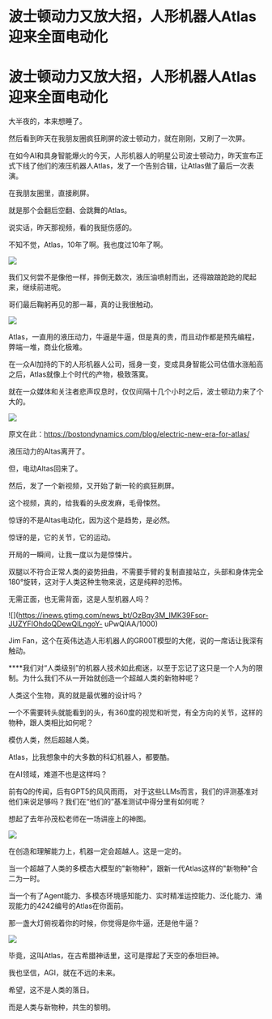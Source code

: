 # 波士顿动力又放大招，人形机器人Atlas迎来全面电动化

# 波士顿动力又放大招，人形机器人Atlas迎来全面电动化

大半夜的，本来想睡了。

然后看到昨天在我朋友圈疯狂刷屏的波士顿动力，就在刚刚，又刷了一次屏。

在如今AI和具身智能爆火的今天，人形机器人的明星公司波士顿动力，昨天宣布正式下线了他们的液压机器人Atlas，发了一个告别合辑，让Atlas做了最后一次表演。

在我朋友圈里，直接刷屏。

就是那个会翻后空翻、会跳舞的Atlas。

说实话，昨天那视频，看的我挺伤感的。

不知不觉，Atlas，10年了啊。我也度过10年了啊。

![](https://inews.gtimg.com/news_bt/GscVoOcVZ_kqPbBw3gVhtr-D3N-Y3rJV38wGN8EuOx4vsAA/0)

我们又何尝不是像他一样，摔倒无数次，液压油喷射而出，还得踉踉跄跄的爬起来，继续前进呢。

哥们最后鞠躬再见的那一幕，真的让我很触动。

![](https://inews.gtimg.com/news_bt/GHiWbiHa7LqvM4kf1iZeOZET2PBVHYm1quVH5KGsAyb1oAA/0)

Atlas，一直用的液压动力，牛逼是牛逼，但是真的贵，而且动作都是预先编程，弊端一堆，商业化极难。

在一众AI加持的下的人形机器人公司，摇身一变，变成具身智能公司估值水涨船高之后，Atlas就像上个时代的产物，极致落寞。

就在一众媒体和关注者悲声叹息时，仅仅间隔十几个小时之后，波士顿动力来了个大的。

![](https://inews.gtimg.com/news_bt/OYygqbSep4Cxb_Ig1U73_mYIFP6Be41Ah4QYdNWvHgwNYAA/1000)

原文在此：https://bostondynamics.com/blog/electric-new-era-for-atlas/

液压动力的Altas离开了。

但，电动Altas回来了。

然后，发了一个新视频，又开始了新一轮的疯狂刷屏。

这个视频，真的，给我看的头皮发麻，毛骨悚然。

惊讶的不是Altas电动化，因为这个是趋势，是必然。

惊讶的是，它的关节，它的运动。

开局的一瞬间，让我一度以为是惊悚片。

双腿以不符合正常人类的姿势扭曲，不需要手臂的复制直接站立，头部和身体完全180°旋转，这对于人类这种生物来说，这是纯粹的恐怖。

无需正面，也无需背面，这是人型机器人吗？

![](https://inews.gtimg.com/news_bt/OzBqy3M_IMK39Fsor-JUZYFIOhdoQDewQlLngoY-
uPwQIAA/1000)

Jim Fan，这个在英伟达造人形机器人的GR00T模型的大佬，说的一席话让我深有触动。

****我们对“人类级别”的机器人技术如此痴迷，以至于忘记了这只是一个人为的限制。为什么我们不从一开始就创造一个超越人类的新物种呢？

人类这个生物，真的就是最优雅的设计吗？

一个不需要转头就能看到的头，有360度的视觉和听觉，有全方向的关节，这样的物种，跟人类相比如何呢？

模仿人类，然后超越人类。

Atlas，比我想象中的大多数的科幻机器人，都要酷。

在AI领域，难道不也是这样吗？

前有Q的传闻，后有GPT5的风风雨雨， 对于这些LLMs而言，我们的评测基准对他们来说足够吗？我们在“他们的”基准测试中得分里有如何呢？

想起了去年孙茂松老师在一场讲座上的神图。

![](https://inews.gtimg.com/news_bt/OeVjheLx0c31qIqYhNj2CU0hDYR3j5dwFKW6Nfwz-76YEAA/1000)

在创造和理解能力上，机器一定会超越人。这是一定的。

当一个超越了人类的多模态大模型的"新物种"，跟新一代Atlas这样的"新物种"合二为一时。

当一个有了Agent能力、多模态环境感知能力、实时精准运控能力、泛化能力、涌现能力的4242编号的Atlas在你面前。

那一盏大灯俯视着你的时候，你觉得是你牛逼，还是他牛逼？

![](https://inews.gtimg.com/news_bt/OVVRbtKVF7iEZtBDogL7MmW_ccEkQX8ctXFl2rmlG4PwMAA/1000)

毕竟，这叫Atlas，在古希腊神话里，这可是撑起了天空的泰坦巨神。

我也坚信，AGI，就在不远的未来。

希望，这不是人类的落日。

而是人类与新物种，共生的黎明。

